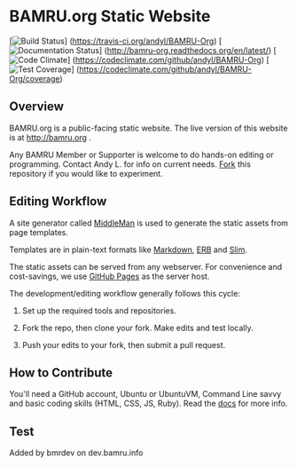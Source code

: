# BAMRU.org Static Website

[![Build Status](https://travis-ci.org/andyl/BAMRU-Org.svg)]
(https://travis-ci.org/andyl/BAMRU-Org)
[![Documentation Status](https://readthedocs.org/projects/bamru-org/badge/?version=latest)]
(http://bamru-org.readthedocs.org/en/latest/)
[![Code Climate](https://codeclimate.com/github/andyl/BAMRU-Org/badges/gpa.svg)]
(https://codeclimate.com/github/andyl/BAMRU-Org)
[![Test Coverage](https://codeclimate.com/github/andyl/BAMRU-Org/badges/coverage.svg)]
(https://codeclimate.com/github/andyl/BAMRU-Org/coverage)

## Overview

BAMRU.org is a public-facing static website.  The live version of this website
is at http://bamru.org .

Any BAMRU Member or Supporter is welcome to do hands-on editing or programming.
Contact Andy L. for info on current needs.
[Fork](http://help.github.com/articles/fork-a-repo) this repository if you
would like to experiment.

## Editing Workflow

A site generator called [MiddleMan](http://middlemanapp.com) is used
to generate the static assets from page templates.

Templates are in plain-text formats like
[Markdown](http://en.wikipedia.org/wiki/Markdown),
[ERB](http://en.wikipedia.org/wiki/ERuby) and
[Slim](http://slim-lang.com).

The static assets can be served from any webserver.  For convenience
and cost-savings, we use [GitHub Pages](https://pages.github.com) as
the server host.

The development/editing workflow generally follows this cycle:

1) Set up the required tools and repositories.  

2) Fork the repo, then clone your fork.  Make edits and test locally.

3) Push your edits to your fork, then submit a pull request.

## How to Contribute

You'll need a GitHub account, Ubuntu or UbuntuVM, Command Line savvy and basic
coding skills (HTML, CSS, JS, Ruby).  Read the [docs](/docs/index.md) for more 
info.

## Test

Added by bmrdev on dev.bamru.info
